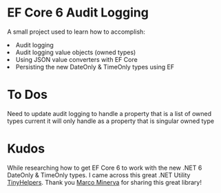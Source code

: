 # EF Core 6 Audit Logging

A small project used to learn how to accomplish: 
<li>Audit logging
<li>Audit logging value objects (owned types) 
<li>Using JSON value converters with EF Core
<li>Persisting the new DateOnly & TimeOnly types using EF  
  
# To Dos
Need to update audit logging to handle a property that is a list of owned types current it will only handle as a property that is singular owned type
  
# Kudos  
While researching how to get EF Core 6 to work with the new .NET 6 DateOnly & TimeOnly types. I 
came across this great .NET Utility [TinyHelpers](https://github.com/marcominerva/TinyHelpers/tree/master/src/TinyHelpers.EntityFrameworkCore).
Thank you [Marco Minerva](https://github.com/marcominerva) for sharing this great library!
  
  



  
  
  
